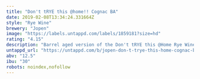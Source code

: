 ```yaml
---
title: "Don't tRYE this @home!! Cognac BA"
date: 2019-02-08T13:34:24.331664Z
style: "Rye Wine"
brewery: "Jopen"
image: "https://labels.untappd.com/labels/1859181?size=hd"
rating: "4.15"
description: "Barrel aged version of the Don't tRYE this @Home Rye Wine. Aged for 228 days in cognac barrels (French oak)."
untappd_url: "https://untappd.com/b/jopen-don-t-trye-this-home-cognac-ba/1859181"
abv: "12.5"
ibu: "30"
robots: noindex,nofollow
---
```

